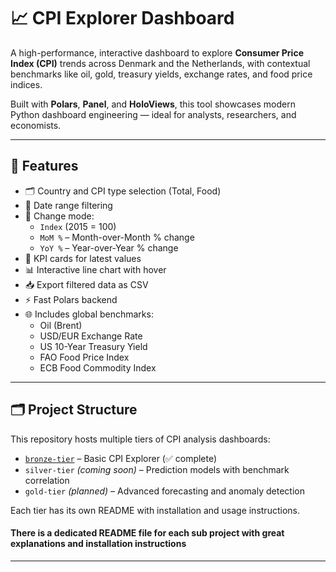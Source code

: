 # 📈 CPI Explorer Dashboard

A high-performance, interactive dashboard to explore **Consumer Price Index (CPI)** trends across Denmark and the Netherlands, with contextual benchmarks like oil, gold, treasury yields, exchange rates, and food price indices.

Built with **Polars**, **Panel**, and **HoloViews**, this tool showcases modern Python dashboard engineering — ideal for analysts, researchers, and economists.

---

## 🎯 Features

- 🗂 Country and CPI type selection (Total, Food)
- 📅 Date range filtering
- 🔁 Change mode:
  - `Index` (2015 = 100)
  - `MoM %` – Month-over-Month % change
  - `YoY %` – Year-over-Year % change
- 📌 KPI cards for latest values
- 📊 Interactive line chart with hover
- 📥 Export filtered data as CSV
- ⚡ Fast Polars backend
- 🌐 Includes global benchmarks:
  - Oil (Brent)
  - USD/EUR Exchange Rate
  - US 10-Year Treasury Yield
  - FAO Food Price Index
  - ECB Food Commodity Index
---

## 🗂 Project Structure

This repository hosts multiple tiers of CPI analysis dashboards:

- [`bronze-tier`](CPI%20Explorer/bronze-tier) – Basic CPI Explorer (✅ complete)
- `silver-tier` *(coming soon)* – Prediction models with benchmark correlation
- `gold-tier` *(planned)* – Advanced forecasting and anomaly detection

Each tier has its own README with installation and usage instructions.

#### There is a dedicated README file for each sub project with great explanations and installation instructions
---